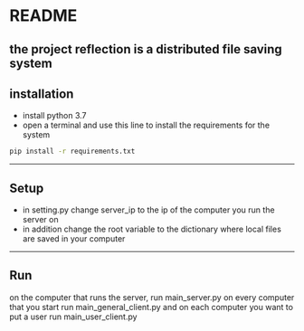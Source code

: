 #  README
the project reflection is a distributed file saving system
---------------------------------------------------------------
## installation
* install python 3.7
* open a terminal and use this line to install the requirements for the system

```cmd
pip install -r requirements.txt
```
--------------------------------
## Setup
* in setting.py change server_ip to the ip of the computer you run the server on
* in addition change the root variable to the dictionary where local files are saved in your computer
--------------------------------
## Run
on the computer that runs the server, run main_server.py
on every computer that you start run main_general_client.py
and on each computer you want to put a user run main_user_client.py
